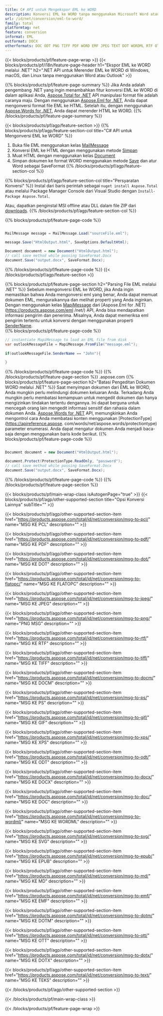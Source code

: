 ```yaml
---
title: C# API untuk Mengekspor EML ke WORD
description: Konversi EML ke WORD tanpa menggunakan Microsoft Word atau Outlook di .NET
url: /id/net/conversion/eml-to-word/
family: total
platformtag: net
feature: conversion
informat: EML
outformat: DOCX
otherformats: DOC ODT PNG TIFF PDF WORD EMF JPEG TEXT DOT WORDML RTF OTT EPUB MD DOCM DOCX GIF SVG DOTX PCL XPS FLATOPC DOTM
---
```

{{< blocks/products/pf/feature-page-wrap >}}
{{< blocks/products/pf/i18n/feature-page-header h1="Ekspor EML ke WORD melalui .NET" h2=".NET API untuk Merender EML ke WORD di Windows, macOS, dan Linux tanpa menggunakan Word atau Outlook" >}}

{{% blocks/products/pf/feature-page-summary %}}
Jika Anda adalah pengembang .NET yang ingin menambahkan fitur konversi EML ke WORD di dalam aplikasi Anda, [Aspose.Total for .NET](https://products.aspose.com/total/net/) API manipulasi format file adalah caranya maju. Dengan menggunakan [Aspose.Eml for .NET](https://products.aspose.com/eml/net/), Anda dapat mengonversi format file EML ke HTML. Setelah itu, dengan menggunakan [Aspose.Words for .NET](https://products.aspose.com/words/net/), Anda dapat merender HTML ke WORD.
{{% /blocks/products/pf/feature-page-summary  %}}

{{< blocks/products/pf/agp/feature-section >}}
{{% blocks/products/pf/agp/feature-section-col title="C# API untuk Mengonversi EML ke WORD" %}}
1. Buka file EML menggunakan kelas [MailMessage](https://apireference.aspose.com/eml/net/aspose.eml/mailmessage)
2. Konversi EML ke HTML dengan menggunakan metode [Simpan](https://apireference.aspose.com/eml/net/aspose.eml.mailmessage/save/methods/3)
3. Muat HTML dengan menggunakan kelas [Document](https://apireference.aspose.com/words/net/aspose.words/document)
4. Simpan dokumen ke format WORD menggunakan metode [Save](https://apireference.aspose.com/words/net/aspose.words.document/save/methods/4) dan atur Word sebagai SaveFormat
{{% /blocks/products/pf/agp/feature-section-col %}}

{{% blocks/products/pf/agp/feature-section-col title="Persyaratan Konversi" %}}
Instal dari baris perintah sebagai ```nuget install Aspose.Total``` atau melalui Package Manager Console dari Visual Studio dengan ```Install-Package Aspose.Total```.

Atau, dapatkan penginstal MSI offline atau DLL dalam file ZIP dari [downloads](https://downloads.aspose.com/total/net).
{{% /blocks/products/pf/agp/feature-section-col %}}

{{% blocks/products/pf/feature-page-code %}}

```cs

MailMessage message = MailMessage.Load("sourceFile.eml");
 
message.Save("HtmlOutput.html", SaveOptions.DefaultHtml);

Document document = new Document("HtmlOutput.html");
// call save method while passing SaveFormat.Docx
document.Save("output.docx", SaveFormat.Docx); 
```

{{% /blocks/products/pf/feature-page-code %}}
{{< /blocks/products/pf/agp/feature-section >}}

{{% blocks/products/pf/feature-page-section  h2="Parsing File EML melalui .NET" %}}
Sebelum mengonversi EML ke WORD, jika Anda ingin memastikan bahwa Anda mengonversi eml yang benar, Anda dapat memuat dokumen EML, menguraikannya dan melihat properti yang Anda inginkan. Dengan menggunakan kelas [MapiMessage](https://apireference.aspose.com/eml/net/aspose.eml.mapi/mapimessage) dari [Aspose.Eml for .NET](https://products.aspose.com/eml /net/) API, Anda bisa mendapatkan informasi pengirim dan penerima. Misalnya, Anda dapat memeriksa eml pengirim tertentu untuk konversi dengan menggunakan properti [SenderName](https://apireference.aspose.com/eml/net/aspose.eml.mapi/mapimessage/properties/sendername).  
{{% blocks/products/pf/feature-page-code %}}

```cs
// instantiate MapiMessage to load an EML file from disk
var outlookMessageFile = MapiMessage.FromFile("message.eml");
 
if(outlookMessageFile.SenderName == "John"){
    
}
```

{{% /blocks/products/pf/feature-page-code  %}}
{{% /blocks/products/pf/feature-page-section %}}
.aspose.com
{{% blocks/products/pf/feature-page-section  h2="Batasi Pengeditan Dokumen WORD melalui .NET" %}}
Saat menyimpan dokumen dari EML ke WORD, Anda mungkin perlu melindungi dokumen keluaran Anda. Terkadang Anda mungkin perlu membatasi kemampuan untuk mengedit dokumen dan hanya mengizinkan tindakan tertentu dengannya. Ini dapat berguna untuk mencegah orang lain mengedit informasi sensitif dan rahasia dalam dokumen Anda. [Aspose.Words for .NET](https://products.aspose.com/words/net/) API, memungkinkan Anda mengontrol cara Anda membatasi konten menggunakan [ProtectionType](https://apireference.aspose. com/words/net/aspose.words/protectiontype) parameter enumerasi. Anda dapat mengatur dokumen Anda menjadi baca-saja dengan menggunakan baris kode berikut. 
{{% blocks/products/pf/feature-page-code %}}

```cs

Document document = new Document("HtmlOutput.html");

document.Protect(ProtectionType.ReadOnly, "password");
// call save method while passing SaveFormat.Docx
document.Save("output.docx", SaveFormat.Docx);  
```

{{% /blocks/products/pf/feature-page-code  %}}
{{% /blocks/products/pf/feature-page-section %}}

{{< blocks/products/pf/main-wrap-class isAutogenPage="true" >}}
{{< blocks/products/pf/agp/other-supported-section title="Opsi Konversi Lainnya" subTitle="" >}}

{{< blocks/products/pf/agp/other-supported-section-item href="https://products.aspose.com/total/id/net/conversion/msg-to-pcl/" name="MSG KE PCL" description="" >}}

{{< blocks/products/pf/agp/other-supported-section-item href="https://products.aspose.com/total/id/net/conversion/msg-to-pdf/" name="MSG KE PDF" description="" >}}

{{< blocks/products/pf/agp/other-supported-section-item href="https://products.aspose.com/total/id/net/conversion/msg-to-dot/" name="MSG KE DOT" description="" >}}

{{< blocks/products/pf/agp/other-supported-section-item href="https://products.aspose.com/total/id/net/conversion/msg-to-flatopc/" name="MSG KE FLATOPC" description="" >}}

{{< blocks/products/pf/agp/other-supported-section-item href="https://products.aspose.com/total/id/net/conversion/msg-to-jpeg/" name="MSG KE JPEG" description="" >}}

{{< blocks/products/pf/agp/other-supported-section-item href="https://products.aspose.com/total/id/net/conversion/msg-to-png/" name="PNG MSG" description="" >}}

{{< blocks/products/pf/agp/other-supported-section-item href="https://products.aspose.com/total/id/net/conversion/msg-to-rtf/" name="MSG KE RTF" description="" >}}

{{< blocks/products/pf/agp/other-supported-section-item href="https://products.aspose.com/total/id/net/conversion/msg-to-tiff/" name="MSG KE TIFF" description="" >}}

{{< blocks/products/pf/agp/other-supported-section-item href="https://products.aspose.com/total/id/net/conversion/msg-to-docm/" name="MSG KE DOCM" description="" >}}

{{< blocks/products/pf/agp/other-supported-section-item href="https://products.aspose.com/total/id/net/conversion/msg-to-ps/" name="MSG KE PS" description="" >}}

{{< blocks/products/pf/agp/other-supported-section-item href="https://products.aspose.com/total/id/net/conversion/msg-to-gif/" name="MSG KE GIF" description="" >}}

{{< blocks/products/pf/agp/other-supported-section-item href="https://products.aspose.com/total/id/net/conversion/msg-to-xps/" name="MSG KE XPS" description="" >}}

{{< blocks/products/pf/agp/other-supported-section-item href="https://products.aspose.com/total/id/net/conversion/msg-to-odt/" name="MSG KE ODT" description="" >}}

{{< blocks/products/pf/agp/other-supported-section-item href="https://products.aspose.com/total/id/net/conversion/msg-to-docx/" name="MSG KE DOCX" description="" >}}

{{< blocks/products/pf/agp/other-supported-section-item href="https://products.aspose.com/total/id/net/conversion/msg-to-doc/" name="MSG KE DOC" description="" >}}

{{< blocks/products/pf/agp/other-supported-section-item href="https://products.aspose.com/total/id/net/conversion/msg-to-wordml/" name="MSG KE WORDML" description="" >}}

{{< blocks/products/pf/agp/other-supported-section-item href="https://products.aspose.com/total/id/net/conversion/msg-to-svg/" name="MSG KE SVG" description="" >}}

{{< blocks/products/pf/agp/other-supported-section-item href="https://products.aspose.com/total/id/net/conversion/msg-to-epub/" name="MSG KE EPUB" description="" >}}

{{< blocks/products/pf/agp/other-supported-section-item href="https://products.aspose.com/total/id/net/conversion/msg-to-md/" name="MSG KE MD" description="" >}}

{{< blocks/products/pf/agp/other-supported-section-item href="https://products.aspose.com/total/id/net/conversion/msg-to-emf/" name="MSG KE EMF" description="" >}}

{{< blocks/products/pf/agp/other-supported-section-item href="https://products.aspose.com/total/id/net/conversion/msg-to-dotm/" name="MSG KE DOTM" description="" >}}

{{< blocks/products/pf/agp/other-supported-section-item href="https://products.aspose.com/total/id/net/conversion/msg-to-ott/" name="MSG KE OTT" description="" >}}

{{< blocks/products/pf/agp/other-supported-section-item href="https://products.aspose.com/total/id/net/conversion/msg-to-dotx/" name="MSG KE DOTX" description="" >}}

{{< blocks/products/pf/agp/other-supported-section-item href="https://products.aspose.com/total/id/net/conversion/msg-to-text/" name="MSG KE TEKS" description="" >}}



{{< /blocks/products/pf/agp/other-supported-section >}}

{{< /blocks/products/pf/main-wrap-class >}}

{{< /blocks/products/pf/feature-page-wrap >}}
